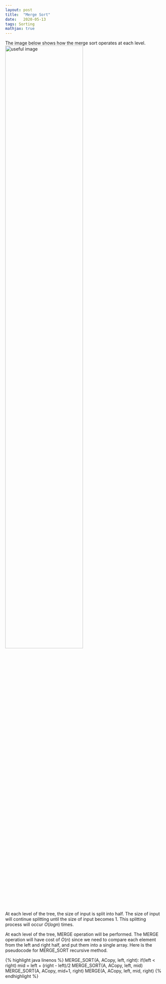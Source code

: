 ```yaml
---
layout: post
title:  "Merge Sort"
date:   2020-05-13
tags: Sorting
mathjax: true
---
```

The image below shows how the merge sort operates at each level. 
<img src="https://zl323.github.io/assets/postImg/mergeSort1.png" alt="useful image" height="70%" width="70%">

At each level of the tree, the size of input is split into half. The size of input will continue splitting until the size of input becomes 1. This splitting process will occur $O(logn)$ times.

At each level of the tree, MERGE operation will be performed. The MERGE operation will have cost of $O(n)$ since we need to compare each element from the left and right half, and put them into a single array. Here is the pseudocode for MERGE_SORT recursive method.

{% highlight java linenos %}
MERGE_SORT(A, ACopy, left, right):
  if(left < right)
    mid = left + (right - left)/2
    MERGE_SORT(A, ACopy, left, mid)
    MERGE_SORT(A, ACopy, mid+1, right)
    MERGE(A, ACopy, left, mid, right)
{% endhighlight %}